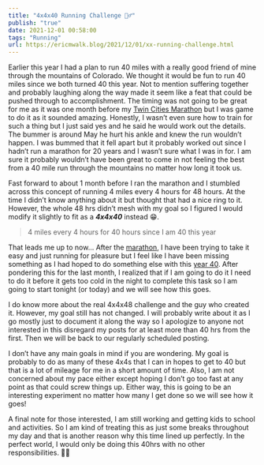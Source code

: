 ```yaml
---
title: "4x4x40 Running Challenge 🏃‍♂️"
publish: "true"
date: 2021-12-01 00:58:00
tags: "Running"
url: https://ericmwalk.blog/2021/12/01/xx-running-challenge.html
---
```


Earlier this year I had a plan to run 40 miles with a really good friend of mine through the mountains of Colorado. We thought it would be fun to run 40 miles since we both turned 40 this year. Not to mention suffering together and probably laughing along the way made it seem like a feat that could be pushed through to accomplishment. The timing was not going to be great for me as it was one month before my [Twin Cities Marathon](https://ericmwalk.blog/2021/10/04/twin-cities-marathon.html) but I was game to do it as it sounded amazing. Honestly, I wasn’t even sure how to train for such a thing but I just said yes and he said he would work out the details. The bummer is around May he hurt his ankle and knew the run wouldn’t happen. I was bummed that it fell apart but it probably worked out since I hadn’t run a marathon for 20 years and I wasn’t sure what I was in for. I am sure it probably wouldn’t have been great to come in not feeling the best from a 40 mile run through the mountains no matter how long it took us.

Fast forward to about 1 month before I ran the marathon and I stumbled across this concept of running 4 miles every 4 hours for 48 hours. At the time I didn’t know anything about it but thought that had a nice ring to it. However, the whole 48 hrs didn’t mesh with my goal so I figured I would modify it slightly to fit as a **_4x4x40_** instead 😁.

> 4 miles every 4 hours for 40 hours since I am 40 this year

That leads me up to now... After the [marathon](https://ericmwalk.blog/2021/10/04/twin-cities-marathon.html), I have been trying to take it easy and just running for pleasure but I feel like I have been missing something as I had hoped to do something else with this [year 40](https://ericmwalk.blog/2021/03/24/forty.html). After pondering this for the last month, I realized that if I am going to do it I need to do it before it gets too cold in the night to complete this task so I am going to start tonight (or today) and we will see how this goes.

I do know more about the real 4x4x48 challenge and the guy who created it. However, my goal still has not changed. I will probably write about it as I go mostly just to document it along the way so I apologize to anyone not interested in this disregard my posts for at least more than 40 hrs from the first. Then we will be back to our regularly scheduled posting.

I don’t have any main goals in mind if you are wondering. My goal is probably to do as many of these 4x4s that I can in hopes to get to 40 but that is a lot of mileage for me in a short amount of time. Also, I am not concerned about my pace either except hoping I don’t go too fast at any point as that could screw things up. Either way, this is going to be an interesting experiment no matter how many I get done so we will see how it goes!

A final note for those interested, I am still working and getting kids to school and activities. So I am kind of treating this as just some breaks throughout my day and that is another reason why this time lined up perfectly. In the perfect world, I would only be doing this 40hrs with no other responsibilities. 🤷‍♂️
